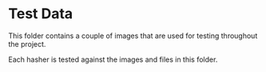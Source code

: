 # Test Data

This folder contains a couple of images that are used for testing throughout the project.

Each hasher is tested against the images and files in this folder.